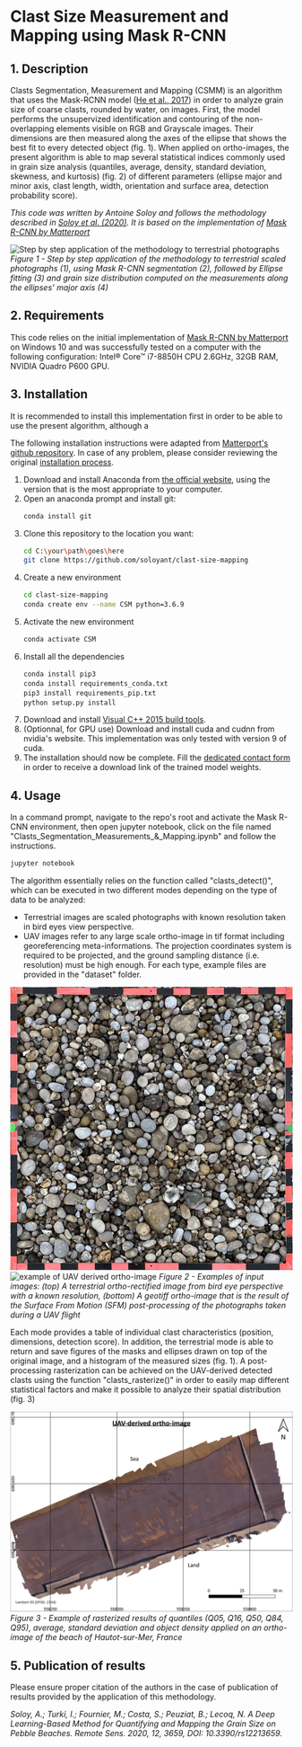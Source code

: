 # Clast Size Measurement and Mapping using Mask R-CNN

## 1. Description
Clasts Segmentation, Measurement and Mapping (CSMM) is an algorithm that uses the Mask-RCNN model ([He et al., 2017](https://openaccess.thecvf.com/content_iccv_2017/html/He_Mask_R-CNN_ICCV_2017_paper.html)) in order to analyze grain size of coarse clasts, rounded by water, on images. First, the model performs the unsupervized identification and contouring of the non-overlapping elements visible on RGB and Grayscale images. Their dimensions are then measured along the axes of the ellipse that shows the best fit to every detected object (fig. 1). When applied on ortho-images, the present algorithm is able to map several statistical indices commonly used in grain size analysis (quantiles, average, density, standard deviation, skewness, and kurtosis) (fig. 2) of different parameters (ellipse major and minor axis, clast length, width, orientation and surface area, detection probability score).

*This code was written by Antoine Soloy and follows the methodology described in [Soloy et al. (2020)](https://www.mdpi.com/2072-4292/12/21/3659). It is based on the implementation of [Mask R-CNN by Matterport](https://github.com/matterport/Mask_RCNN)*

![Step by step application of the methodology to terrestrial photographs](figures/terrestrial_processing_example.gif)
*Figure 1 - Step by step application of the methodology to terrestrial scaled photographs (1), using Mask R-CNN segmentation (2), followed by Ellipse fitting (3) and grain size distribution computed on the measurements along the ellipses' major axis (4)*

## 2. Requirements

This code relies on the initial implementation of [Mask R-CNN by Matterport](https://github.com/matterport/Mask_RCNN) on Windows 10 and was successfully tested on a computer with the following configuration: Intel® Core™ i7-8850H CPU 2.6GHz, 32GB RAM, NVIDIA Quadro P600 GPU.

## 3. Installation

It is recommended to install this implementation first in order to be able to use the present algorithm, although a

The following installation instructions were adapted from [Matterport's github repository](https://github.com/matterport/Mask_RCNN). In case of any problem, please consider reviewing the original [installation process](https://github.com/matterport/Mask_RCNN#installation).

1. Download and install Anaconda from [the official website](https://www.anaconda.com/), using the version that is the most appropriate to your computer.
2. Open an anaconda prompt and install git:
   ```bash 
   conda install git
   ```
3. Clone this repository to the location you want:
   ```bash
   cd C:\your\path\goes\here
   git clone https://github.com/soloyant/clast-size-mapping
   ```
4. Create a new environment
   ```bash
   cd clast-size-mapping
   conda create env --name CSM python=3.6.9
   ```
5. Activate the new environment
   ```bash
   conda activate CSM
   ```
6. Install all the dependencies
   ```bash
   conda install pip3
   conda install requirements_conda.txt
   pip3 install requirements_pip.txt
   python setup.py install
   ```
7. Download and install [Visual C++ 2015 build tools](https://go.microsoft.com/fwlink/?LinkId=691126).
8. (Optionnal, for GPU use) Download and install cuda and cudnn from nvidia's website. This implementation was only tested with version 9 of cuda.
9. The installation should now be complete. Fill the [dedicated contact form](https://forms.gle/jpVWhQzEFuQvHuQE6) in order to receive a download link of the trained model weights.

## 4. Usage

In a command prompt, navigate to the repo's root and activate the Mask R-CNN environment, then open jupyter notebook, click on the file named "Clasts_Segmentation_Measurements_&_Mapping.ipynb" and follow the instructions.
```bash 
jupyter notebook
```
The algorithm essentially relies on the function called "clasts_detect()", which can be executed in two different modes depending on the type of data to be analyzed:
- Terrestrial images are scaled photographs with known resolution taken in bird eyes view perspective.
- UAV images refer to any large scale ortho-image in tif format including georeferencing meta-informations. The projection coordinates system is required to be projected, and the ground sampling distance (i.e. resolution) must be high enough. 
For each type, example files are provided in the "dataset" folder.

![example of terrestrial photograph](figures/terrestrial_example.jpg) ![example of UAV derived ortho-image](figures/UAV_example.png)
*Figure 2 - Examples of input images: (top) A terrestrial ortho-rectified image from bird eye perspective with a known resolution, (bottom) A geotiff ortho-image that is the result of the Surface From Motion (SFM) post-processing of the photographs taken during a UAV flight*

Each mode provides a table of individual clast characteristics (position, dimensions, detection score). In addition, the terrestrial mode is able to return and save figures of the masks and ellipses drawn on top of the original image, and a histogram of the measured sizes (fig. 1).
A post-processing rasterization can be achieved on the UAV-derived detected clasts using the function "clasts_rasterize()" in order to easily map different statistical factors and make it possible to analyze their spatial distribution (fig. 3)

![example of rasterized results](figures/uav_results_example.gif)
*Figure 3 - Example of rasterized results of quantiles (Q05, Q16, Q50, Q84, Q95), average, standard deviation and object density applied on an ortho-image of the beach of Hautot-sur-Mer, France*

## 5. Publication of results
Please ensure proper citation of the authors in the case of publication of results provided by the application of this methodology.

*Soloy, A.; Turki, I.; Fournier, M.; Costa, S.; Peuziat, B.; Lecoq, N. A Deep Learning-Based Method for Quantifying and Mapping the Grain Size on Pebble Beaches. Remote Sens. 2020, 12, 3659, DOI: 10.3390/rs12213659.*